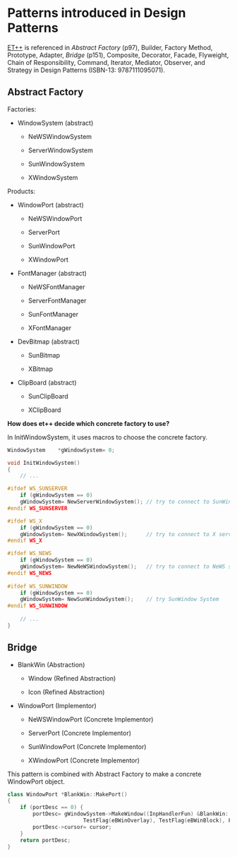 # Patterns introduced in Design Patterns

[ET++](http://www.softwarepreservation.org/projects/c_plus_plus/library/et_plus_plus) is
referenced in *Abstract Factory* (p97), Builder, Factory Method,
Prototype, Adapter, *Bridge* (p151), Composite, Decorator, Facade,
Flyweight, Chain of Responsibility, Command, Iterator, Mediator,
Observer, and Strategy in Design Patterns (ISBN-13: 9787111095071).

## Abstract Factory

Factories:

* WindowSystem (abstract)

  * NeWSWindowSystem

  * ServerWindowSystem

  * SunWindowSystem

  * XWindowSystem

Products:

* WindowPort (abstract)

  * NeWSWindowPort
  
  * ServerPort
  
  * SunWindowPort
  
  * XWindowPort

* FontManager (abstract)

  * NeWSFontManager

  * ServerFontManager

  * SunFontManager

  * XFontManager

* DevBitmap (abstract)

  * SunBitmap
  
  * XBitmap

* ClipBoard (abstract)

  * SunClipBoard
  
  * XClipBoard

**How does et++ decide which concrete factory to use?**

In InitWindowSystem, it uses macros to choose the concrete factory.

```c++
WindowSystem    *gWindowSystem= 0;

void InitWindowSystem()
{
    // ...

#ifdef WS_SUNSERVER
    if (gWindowSystem == 0)
	gWindowSystem= NewServerWindowSystem(); // try to connect to SunWindow server
#endif WS_SUNSERVER

#ifdef WS_X
    if (gWindowSystem == 0)
	gWindowSystem= NewXWindowSystem();      // try to connect to X server
#endif WS_X

#ifdef WS_NEWS
    if (gWindowSystem == 0)
	gWindowSystem= NewNeWSWindowSystem();   // try to connect to NeWS server
#endif WS_NEWS
    
#ifdef WS_SUNWINDOW
    if (gWindowSystem == 0)
	gWindowSystem= NewSunWindowSystem();    // try SunWindow System
#endif WS_SUNWINDOW
    
    // ...
}
```

## Bridge

* BlankWin (Abstraction)

  * Window (Refined Abstraction)
  
  * Icon (Refined Abstraction)

* WindowPort (Implementor)

  * NeWSWindowPort (Concrete Implementor)
  
  * ServerPort (Concrete Implementor)
  
  * SunWindowPort (Concrete Implementor)
  
  * XWindowPort (Concrete Implementor)

This pattern is combined with Abstract Factory to make a concrete WindowPort object.

```c++
class WindowPort *BlankWin::MakePort()
{
    if (portDesc == 0) {
        portDesc= gWindowSystem->MakeWindow((InpHandlerFun) &BlankWin::input, this,
                        TestFlag(eBWinOverlay), TestFlag(eBWinBlock), FALSE);
        portDesc->cursor= cursor;
    }
    return portDesc;
}
```
